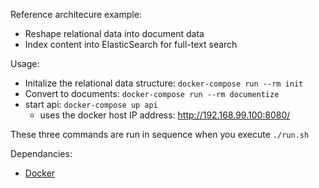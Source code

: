 
Reference architecure example:

* Reshape relational data into document data
* Index content into ElasticSearch for full-text search

Usage:

* Initalize the relational data structure: ```docker-compose run --rm init```
* Convert to documents: ```docker-compose run --rm documentize```
* start api: ```docker-compose up api```
  * uses the docker host IP address: http://192.168.99.100:8080/

These three commands are run in sequence when you execute ```./run.sh```

Dependancies:

* [Docker](https://docs.docker.com/install/#supported-platforms)
